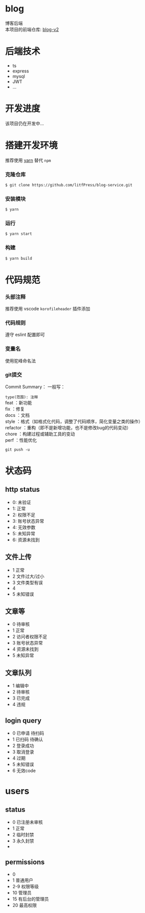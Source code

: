 # blog
博客后端  
本项目的前端仓库: [blog-v2](https://github.com/litfPress/blog-v2)

# 后端技术
- ts
- express
- mysql
- JWT
- ...

# 开发进度
该项目仍在开发中...

# 搭建开发环境
推荐使用 [yarn](https://www.yarnpkg.cn/) 替代 `npm`

### 克隆仓库
```bash
$ git clone https://github.com/litfPress/blog-service.git
```
### 安装模块
```bash
$ yarn
```
### 运行
```bash
$ yarn start
```
### 构建
```bash
$ yarn build
```

# 代码规范
### 头部注释
推荐使用 vscode `korofileheader` 插件添加

### 代码规则
遵守 eslint 配置即可

### 变量名
使用驼峰命名法

### git提交
Commit Summary：
一般写：

`type(范围): 注释`  
feat ：新功能  
fix ：修复  
docs ：文档  
style ：格式（如格式化代码，调整了代码顺序，简化变量之类的操作）  
refactor ：重构（即不是新增功能，也不是修改bug的代码变动）  
chore ：构建过程或辅助工具的变动  
perf ：性能优化  
<!-- test ：增加测试  
test ：单元测试   -->
`git push -u`  

# 状态码
## http status
- 0: 未验证
- 1: 正常
- 2: 权限不足
- 3: 账号状态异常
- 4: 无效参数
- 5: 未知异常
- 6: 资源未找到
  
## 文件上传
- 1 正常
- 2 文件过大/过小
- 3 文件类型有误
- 4 
- 5 未知错误

## 文章等
- 0 待审核
- 1 正常
- 2 访问者权限不足
- 3 账号状态异常
- 4 资源未找到
- 5 未知异常

## 文章队列
- 1 编辑中
- 2 待审核
- 3 已完成
- 4 违规


## login query
- 0 已申请 待扫码
- 1 已扫码 待确认
- 2 登录成功
- 3 取消登录
- 4 过期
- 5 未知错误
- 6 无效code

# users
## status
- 0 已注册未审核
- 1 正常
- 2 临时封禁
- 3 永久封禁
- 
## permissions
- 0
- 1 普通用户
- 2-9 权限等级
- 10 管理员
- 15 有后台的管理员
- 20 最高权限


